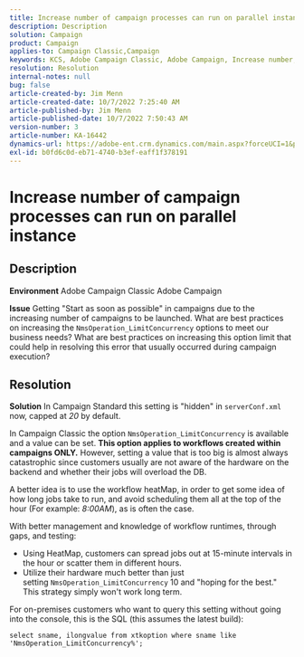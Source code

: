 ```yaml
---
title: Increase number of campaign processes can run on parallel instance
description: Description
solution: Campaign
product: Campaign
applies-to: Campaign Classic,Campaign
keywords: KCS, Adobe Campaign Classic, Adobe Campaign, Increase number, campaign processes, instance, parallel, best practices
resolution: Resolution
internal-notes: null
bug: false
article-created-by: Jim Menn
article-created-date: 10/7/2022 7:25:40 AM
article-published-by: Jim Menn
article-published-date: 10/7/2022 7:50:43 AM
version-number: 3
article-number: KA-16442
dynamics-url: https://adobe-ent.crm.dynamics.com/main.aspx?forceUCI=1&pagetype=entityrecord&etn=knowledgearticle&id=e02dd439-1146-ed11-bba1-000d3a3064b8
exl-id: b0fd6c0d-eb71-4740-b3ef-eaff1f378191
---
```

# Increase number of campaign processes can run on parallel instance

## Description


<b>Environment</b>
 Adobe Campaign Classic
 Adobe Campaign

<b>Issue</b>
 Getting "Start as soon as possible" in campaigns due to the increasing number of campaigns to be launched.
 What are best practices on increasing the `NmsOperation_LimitConcurrency` options to meet our business needs?
 What are best practices on increasing this option limit that could help in resolving this error that usually occurred during campaign execution?


## Resolution


<b>Solution</b>
In Campaign Standard this setting is "hidden" in `serverConf.xml` now, capped at *20* by default.  

In Campaign Classic the option `NmsOperation_LimitConcurrency` is available and a value can be set.
<b>This option applies to workflows created within campaigns ONLY.</b>
However, setting a value that is too big is almost always catastrophic since customers usually are not aware of the hardware on the backend and whether their jobs will overload the DB.

A better idea is to use the workflow heatMap, in order to get some idea of how long jobs take to run, and avoid scheduling them all at the top of the hour (For example: *8:00AM*), as is often the case.

With better management and knowledge of workflow runtimes, through gaps, and testing:

- Using HeatMap, customers can spread jobs out at 15-minute intervals in the hour or scatter them in different hours.
- Utilize their hardware much better than just setting `NmsOperation_LimitConcurrency`  10 and "hoping for the best." This strategy simply won't work long term.


For on-premises customers who want to query this setting without going into the console, this is the SQL (this assumes the latest build):


```
select sname, ilongvalue from xtkoption where sname like 'NmsOperation_LimitConcurrency%';
```
